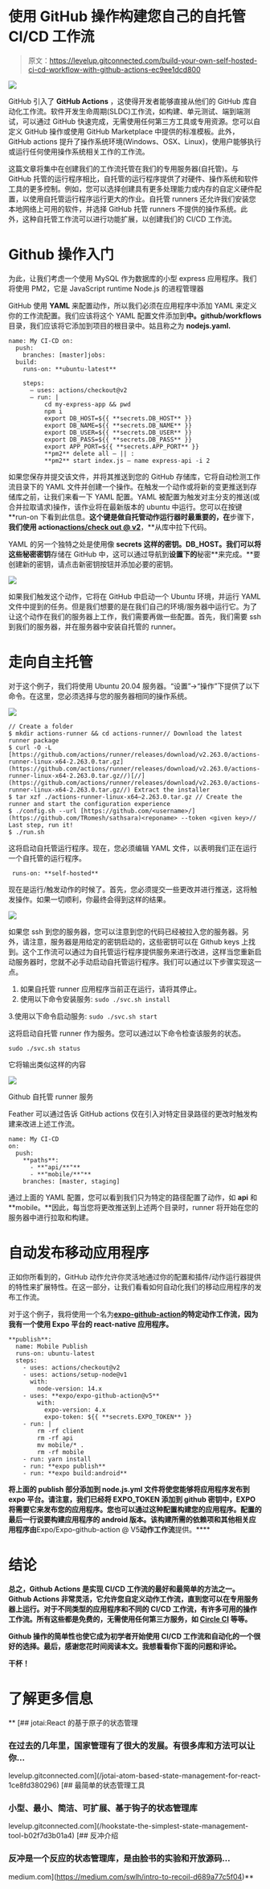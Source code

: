 # 使用 GitHub 操作构建您自己的自托管 CI/CD 工作流

> 原文：<https://levelup.gitconnected.com/build-your-own-self-hosted-ci-cd-workflow-with-github-actions-ec9ee1dcd800>

![](img/27d231c7c9777704530e69a8b3f70f9b.png)

GitHub 引入了 **GitHub Actions** ，这使得开发者能够直接从他们的 GitHub 库自动化工作流。软件开发生命周期(SLDC)工作流，如构建、单元测试、端到端测试，可以通过 GitHub 快速完成，无需使用任何第三方工具或专用资源。您可以自定义 GitHub 操作或使用 GitHub Marketplace 中提供的标准模板。此外，GitHub actions 提升了操作系统环境(Windows、OSX、Linux)，使用户能够执行或运行任何使用操作系统相关工作的工作流。

这篇文章将集中在创建我们的工作流托管在我们的专用服务器(自托管)。与 GitHub 托管的运行程序相比，自托管的运行程序提供了对硬件、操作系统和软件工具的更多控制。例如，您可以选择创建具有更多处理能力或内存的自定义硬件配置，以使用自托管运行程序运行更大的作业。自托管 runners 还允许我们安装您本地网络上可用的软件，并选择 GitHub 托管 runners 不提供的操作系统。此外，这种自托管工作流可以进行功能扩展，以创建我们的 CI/CD 工作流。

# Github 操作入门

为此，让我们考虑一个使用 MySQL 作为数据库的小型 express 应用程序。我们将使用 PM2，它是 JavaScript runtime Node.js 的进程管理器

GitHub 使用 **YAML** 来配置动作，所以我们必须在应用程序中添加 YAML 来定义你的工作流配置。我们应该将这个 YAML 配置文件添加到**中。github/workflows** 目录，我们应该将它添加到项目的根目录中。姑且称之为 **nodejs.yaml.**

```
name: My CI-CD on:
  push: 
    branches: [master]jobs: 
  build: 
    runs-on: **ubuntu-latest**

    steps: 
      — uses: actions/checkout@v2 
      — run: | 
          cd my-express-app && pwd
          npm i
          export DB_HOST=${{ **secrets.DB_HOST** }} 
          export DB_NAME=${{ **secrets.DB_NAME** }} 
          export DB_USER=${{ **secrets.DB_USER** }} 
          export DB_PASS=${{ **secrets.DB_PASS** }} 
          export APP_PORT=${{ **secrets.APP_PORT** }} 
          **pm2** delete all — || : 
          **pm2** start index.js — name express-api -i 2
```

如果您保存并提交该文件，并将其推送到您的 GitHub 存储库，它将自动检测工作流目录下的 YAML 文件并创建一个操作。在触发一个动作或将新的变更推送到存储库之前，让我们来看一下 YAML 配置。YAML 被配置为触发对主分支的推送(或合并拉取请求)操作，该作业将在最新版本的 ubuntu 中运行。您可以在按键**run-on 下看到此信息。**这个键是做自托管动作运行器时最重要的，在**步骤下，**我们使用 action[**actions/check out @ v2**](https://github.com/actions/checkout)**，**从库中拉下代码。

YAML 的另一个独特之处是使用像 **secrets 这样的密钥。DB_HOST。我们可以将这些秘密密钥**存储在 GitHub 中，这可以通过导航到**设置下的**秘密**来完成。**要创建新的密钥，请点击新密钥按钮并添加必要的密钥。

![](img/6ae53919430bade4872c2488b886daaf.png)

如果我们触发这个动作，它将在 GitHub 中启动一个 Ubuntu 环境，并运行 YAML 文件中提到的任务。但是我们想要的是在我们自己的环境/服务器中运行它。为了让这个动作在我们的服务器上工作，我们需要再做一些配置。首先，我们需要 ssh 到我们的服务器，并在服务器中安装自托管的 runner。

# 走向自主托管

对于这个例子，我们将使用 Ubuntu 20.04 服务器。“设置”->“操作”下提供了以下命令。在这里，您必须选择与您的服务器相同的操作系统。

![](img/3e5497bda68f600b5b79eac537807ff0.png)

```
// Create a folder
$ mkdir actions-runner && cd actions-runner// Download the latest runner package
$ curl -O -L [https://github.com/actions/runner/releases/download/v2.263.0/actions-runner-linux-x64-2.263.0.tar.gz](https://github.com/actions/runner/releases/download/v2.263.0/actions-runner-linux-x64-2.263.0.tar.gz//)[//](https://github.com/actions/runner/releases/download/v2.263.0/actions-runner-linux-x64-2.263.0.tar.gz//) Extract the installer
$ tar xzf ./actions-runner-linux-x64–2.263.0.tar.gz // Create the runner and start the configuration experience
$ ./config.sh --url [https://github.com/<username>/](https://github.com/TRomesh/sathsara)<reponame> --token <given key>// Last step, run it!
$ ./run.sh
```

这将启动自托管运行程序。现在，您必须编辑 YAML 文件，以表明我们正在运行一个自托管的运行程序。

```
 runs-on: **self-hosted**
```

现在是运行/触发动作的时候了。首先，您必须提交一些更改并进行推送，这将触发操作。如果一切顺利，你最终会得到这样的结果。

![](img/24f4416aa4bb9ab8a5983f78266bf389.png)

如果您 ssh 到您的服务器，您可以注意到您的代码已经被拉入您的服务器。另外，请注意，服务器是用给定的密钥启动的，这些密钥可以在 Github keys 上找到。这个工作流可以通过为自托管运行程序提供服务来进行改进，这样当您重新启动服务器时，您就不必手动启动自托管运行程序。我们可以通过以下步骤实现这一点。

1.  如果自托管 runner 应用程序当前正在运行，请将其停止。
2.  使用以下命令安装服务:
    `sudo ./svc.sh install`

3.使用以下命令启动服务:
`sudo ./svc.sh start`

这将启动自托管 runner 作为服务。您可以通过以下命令检查该服务的状态。

`sudo ./svc.sh status`

它将输出类似这样的内容

![](img/76bd8449156b7b15e745d7da23bf9312.png)

Github 自托管 runner 服务

Feather 可以通过告诉 GitHub actions 仅在引入对特定目录路径的更改时触发构建来改进上述工作流。

```
name: My CI-CD
on:  
  push:
    **paths**:
      - **"api/**"**
      - **"mobile/**"**
    branches: [master, staging]
```

通过上面的 YAML 配置，您可以看到我们只为特定的路径配置了动作，如 **api** 和 **mobile。**因此，每当您将更改推送到上述两个目录时，runner 将开始在您的服务器中进行拉取和构建。

# 自动发布移动应用程序

正如你所看到的，GitHub 动作允许你灵活地通过你的配置和插件/动作运行器提供的特性来扩展特性。在这一部分，让我们看看如何自动化我们的移动应用程序的发布工作流。

对于这个例子，我将使用一个名为[**expo-github-action**](https://github.com/expo/expo-github-action)**的特定动作工作流，因为我有一个使用 Expo 平台的 react-native 应用程序。**

```
**publish**:    
  name: Mobile Publish
  runs-on: ubuntu-latest    
  steps:      
    - uses: actions/checkout@v2
    - uses: actions/setup-node@v1
      with:      
        node-version: 14.x
    - uses: **expo/expo-github-action@v5**
        with:          
          expo-version: 4.x
          expo-token: ${{ **secrets.EXPO_TOKEN** }}
    - run: |         
        rm -rf client  
        rm -rf api  
        mv mobile/* . 
        rm -rf mobile  
    - run: yarn install    
    - run: **expo publish** 
    - run: **expo build:android**
```

**将上面的 publish 部分添加到 node.js.yml 文件将使您能够将应用程序发布到 expo 平台。请注意，我们已经将 **EXPO_TOKEN** 添加到 github 密钥中，EXPO 将需要它来发布您的应用程序。您也可以通过这种配置构建您的应用程序。配置的最后一行说要构建应用程序的 android 版本。该构建所需的依赖项和其他相关应用程序由**Expo/Expo-github-action @ V5**动作工作流**提供。****

# **结论**

**总之，Github Actions 是实现 CI/CD 工作流的最好和最简单的方法之一。Github Actions 非常灵活，它允许您自定义动作工作流，直到您可以在专用服务器上运行。对于不同类型的应用程序和不同的 CI/CD 工作流，有许多可用的操作工作流。所有这些都是免费的，无需使用任何第三方服务，如 [Circle CI](https://circleci.com/) 等等。**

**Github 操作的简单性也使它成为初学者开始使用 CI/CD 工作流和自动化的一个很好的选择。最后，感谢您花时间阅读本文。我想看看你下面的问题和评论。**

**干杯！**

# **了解更多信息**

**[](/jotai-atom-based-state-management-for-react-1ce8fd380296) [## jotai:React 的基于原子的状态管理

### 在过去的几年里，国家管理有了很大的发展。有很多库和方法可以让你…

levelup.gitconnected.com](/jotai-atom-based-state-management-for-react-1ce8fd380296) [](/hookstate-the-simplest-state-management-tool-b02f7d3b01a4) [## 最简单的状态管理工具

### 小型、最小、简洁、可扩展、基于钩子的状态管理库

levelup.gitconnected.com](/hookstate-the-simplest-state-management-tool-b02f7d3b01a4) [](https://medium.com/swlh/intro-to-recoil-d689a77c5f04) [## 反冲介绍

### 反冲是一个反应的状态管理库，是由脸书的实验和开放源码…

medium.com](https://medium.com/swlh/intro-to-recoil-d689a77c5f04)**